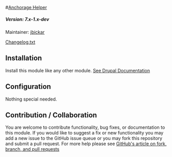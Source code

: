 #[Anchorage Helper](https://github.com/SU-SWS/anchorage_helper)
##### Version: 7.x-1.x-dev

Maintainer: [jbickar](https://github.com/jbickar)

[Changelog.txt](CHANGELOG.txt)

Installation
---

Install this module like any other module. [See Drupal Documentation](https://drupal.org/documentation/install/modules-themes/modules-7)

Configuration
---

Nothing special needed.

Contribution / Collaboration
---

You are welcome to contribute functionality, bug fixes, or documentation to this module. If you would like to suggest a fix or new functionality you may add a new issue to the GitHub issue queue or you may fork this repository and submit a pull request. For more help please see [GitHub's article on fork, branch, and pull requests](https://help.github.com/articles/using-pull-requests)
